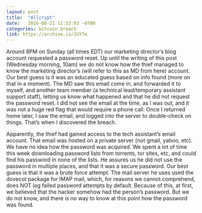 ```yaml
---
layout: post
title:  "Allcrypt"
date:   2016-06-21 11:52:03 -0700
categories: bitcoin breach
link: https://archive.is/2UY7e
---
```

Around 8PM on Sunday (all times EDT) our marketing director’s blog account requested a password reset. Up until the writing of this post (Wednesday morning, 10am) we do not know how the thief managed to know the marketing director’s (will refer to this as MD from here) account. Our best guess is it was an educated guess based on info found (more on that in a moment). The MD saw this email come in, and forwarded it to myself, and another team member (a technical lead/temporary assistant support staff), letting us know what happened and that he did not request the password reset. I did not see the email at the time, as I was out, and it was not a huge red flag that would require a phone call. Once I returned home later, I saw the email, and logged into the server to double-check on things. That’s when I discovered the breach.

Apparently, the thief had gained access to the tech assistant’s email account. That email was hosted on a private server (not gmail, yahoo, etc). We have no idea how the password was acquired. We spent a lot of time this week downloading password lists from torrents, tor sites, etc, and could find his password in none of the lists. He assures us he did not use the password in multiple places, and that it was a secure password. Our best guess is that it was a brute force attempt. The mail server he uses used the dovecot package for IMAP mail, which, for reasons we cannot comprehend, does NOT log failed password attempts by default. Because of this, at first, we believed that the hacker somehow had the person’s password. But we do not know, and there is no way to know at this point how the password was found.
